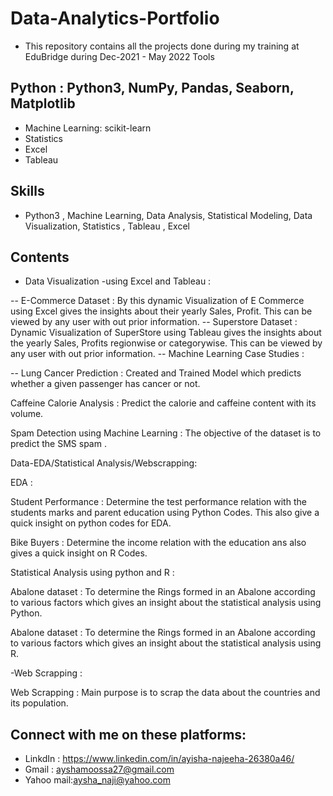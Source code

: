 # Data-Analytics-Portfolio
- This repository contains all the projects done during my training at EduBridge during Dec-2021 - May 2022
Tools
## Python : Python3, NumPy, Pandas, Seaborn, Matplotlib
- Machine Learning: scikit-learn
- Statistics
- Excel
- Tableau
## Skills
-  Python3 , Machine Learning, Data Analysis, Statistical Modeling, Data Visualization, Statistics , Tableau , Excel
## Contents
- Data Visualization -using Excel and Tableau :

-- E-Commerce Dataset : By this dynamic Visualization of E Commerce using Excel gives the insights about their yearly Sales, Profit. This can be viewed by any user with out prior information.
-- Superstore Dataset : Dynamic Visualization of SuperStore using Tableau gives the insights about the yearly Sales, Profits regionwise or categorywise. This can be viewed by any user with out prior information.
-- Machine Learning Case Studies :

--  Lung Cancer Prediction : Created and Trained Model which predicts whether a given passenger has cancer or not.

Caffeine Calorie Analysis : Predict the calorie and caffeine content with its volume.

Spam Detection using Machine Learning : The objective of the dataset is to predict the SMS spam .

Data-EDA/Statistical Analysis/Webscrapping:

EDA :

Student Performance : Determine the test performance relation with the students marks and parent education using Python Codes. This also give a quick insight on python codes for EDA.

Bike Buyers : Determine the income relation with the education ans also gives a quick insight on R Codes.

Statistical Analysis using python and R :

Abalone dataset : To determine the Rings formed in an Abalone according to various factors which gives an insight about the statistical analysis using Python.

Abalone dataset : To determine the Rings formed in an Abalone according to various factors which gives an insight about the statistical analysis using R.

-Web Scrapping :

Web Scrapping : Main purpose is to scrap the data about the countries and its population.
## Connect with me on these platforms:
- LinkdIn : https://www.linkedin.com/in/ayisha-najeeha-26380a46/
- Gmail : ayshamoossa27@gmail.com
- Yahoo mail:aysha_naji@yahoo.com
